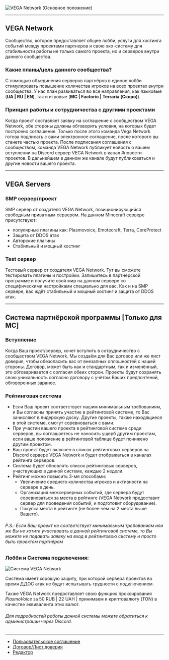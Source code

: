 ![VEGA Network (Основное положение)](https://i.imgur.com/KzQA3tA.png)

---

## VEGA Network
Сообщество, которое предоставляет общее лобби, услуги для хостинга событий между проектами партнеров и свою эко-систему для стабильности работы не только самого проекта, но и серверов внутри данного сообщества.

### Какие планы/цель данного сообщества?
С помощью объединения серверов партнёров в единое лобби стимулировать повышение количества игроков на всех проектах внутри сообщества.
У нас план развиваться во все направления, как языковые (**UA | RU | EN**), так и игровые (**MC | Factorio | Terraria (Скоро)**).

### Принцип работы и сотрудничества с другими проектами
Когда проект составляет заявку на соглашение с сообществом VEGA Network, обе стороны должны обговорить условия, на которых будет построено соглашение. Только после этого команда Vega Network готова подписать с вами электронное соглашение, после которого вы станете частью проекта.
После подписания соглашения с сообществом, команда VEGA Network публикует новость о вашем вступлении на Discord сервер VEGA Network в канал #новости-проектов. В дальнейшем в данном же канале будут публиковаться и другие новости вашего проекта.

---
## VEGA Servers

### SMP сервер/проект
SMP сервер от создателя VEGA Network, позиционирующийся свободным приватным сервером. На данном Minecraft сервере присутствуют:
* популярные плагины как: Plasmovoice, Emotecraft, Terra, CoreProtect
* Защита от DDOS атак
* Авторские плагины
* Стабильный и мощный хостинг

### Test сервер
Тестовый сервер от создателя VEGA Network. Тут вы сможете тестировать плагины и постройки.
Запишитесь в партнёрской программе и получите свой мир на данном сервере со специфическими настройками специально для вас.
Как и на SMP сервере, вас ждёт стабильный и мощный хостинг и защита от DDOS атак.

---
## Система партнёрской программы [Только для MC]

### Вступление
Когда Ваш проект/сервер, хочет вступить в сотрудничество с сообществом VEGA Network.
Мы создаём для Вас договор или же лист доверия, чтобы обезопасить вас от внезапных оплошностей с нашей стороны.
Договор, может быть как и стандартным, так и изменённый, это обговаривается с согласия обеих сторон.
Проекты будут сохранять свою уникальность согласно договору с учётом Ваших предпочтений, обговоренных заранее.

### Рейтинговая система
* Если Ваш проект соответствует нашим минимальным требованиям, и Вы согласны принять участие в рейтинговой системе, то Вас зачисляют в лидерскую доску.
Другие проекты, также находящиеся в этой системе, смогут соревноваться с вами.
* При участии вашего проекта в рейтинговой системе среди серверов, вы соглашаетесь не наносить ущерб другим проектам, если ваше положение в рейтинговой таблице будет понижено другим проектом.
* Ваш проект будет включен в список рейтинговых серверов на Discord сервере VEGA Network и будет отображаться в каналах рейтинга серверов.
* Система будет обновлять список рейтинговых серверов, участвующих в данной системе, каждые 2 недели.
* Рейтинг можно повысить 3-мя способами:
  * Увеличение среднего количества игроков и активности на сервере в день.
  * Организация межсерверных событий, где сервера будут соревноваться за места в рейтинге (VEGA Network предоставит сервер для проведения событий, и подготовит оборудование).
  * Покупка места в рейтинге (не более чем на 2 места выше Вашего).

###### P.S.: _Если Ваш проект не соответствует минимальным требованиям или же Вы не хотите участвовать в данной рейтинговой системе, то Вы можете не подавать заявку на вход в рейтинговою систему и просто быть проектом партнёром_

### Лобби и Система подключения:
![Система VEGA Network](https://i.imgur.com/E5vKo8X.png)

Система имеет хорошую защиту, при которой сервера проектов во время ДДОС атак не будут испытывать трудности с подключением.

Также VEGA Network предоставляет свою функцию проксирования _PlasmoVoice_ за 50 RUB | 22 UAH | принимаем и криптовалюту (TON) в качестве эквивалента этих валют.

###### _Для подробностей работы данной системы можете обратиться к администрации через Discord._

---
* [Пользовательское соглашение](https://github.com/vovamod/VEGA/blob/main/DOCS_LICENSE.md)
* [Договор/Лист доверия](https://github.com/vovamod/VEGA/blob/main/DOC.md)
* [Редактор](https://github.com/UnFamousSoul)
